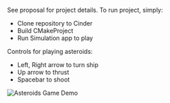 See proposal for project details. To run project, simply:
* Clone repository to Cinder
* Build CMakeProject
* Run Simulation app to play

Controls for playing asteroids:
* Left, Right arrow to turn ship
* Up arrow to thrust
* Spacebar to shoot

![Asteroids Game Demo](https://github.com/mkhan329/Asteroids-Game-Repo/blob/main/asteroid-gif.gif)
